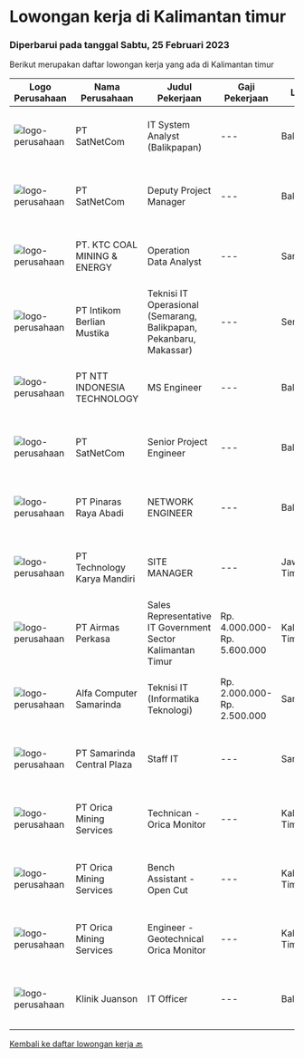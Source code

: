 
  # Lowongan kerja di Kalimantan timur

  ### Diperbarui pada tanggal Sabtu, 25 Februari 2023

  Berikut merupakan daftar lowongan kerja yang ada di Kalimantan timur

  |Logo Perusahaan | Nama Perusahaan | Judul Pekerjaan | Gaji Pekerjaan | Lokasi | Deskripsi | Tanggal diunggah | Pranala |
  | -------------- | --------------- | --------------- | --------- | --------- | -------------- | ------- | ----------- |
  |![logo-perusahaan](https://image-service-cdn.seek.com.au/05ca75b4ba30cd324b387479b9064c967524655c/ee4dce1061f3f616224767ad58cb2fc751b8d2dc)|PT SatNetCom|IT System Analyst (Balikpapan)|---|Balikpapan|Job BriefWe are looking for a IT System Analyst for Analyzing our customer requirements, implement our products and doing quality testing for our...|Jumat, 24 Februari 2023|https://www.jobstreet.co.id/id/job/it-system-analyst-balikpapan-4238955?token=0~9e012dc1-22b0-4353-a59d-5064baf30083&sectionRank=1&jobId=jobstreet-id-job-4238955|
|![logo-perusahaan](https://image-service-cdn.seek.com.au/6108f58b8d52b8e5523830ee4b11d6074377e515/ee4dce1061f3f616224767ad58cb2fc751b8d2dc)|PT SatNetCom|Deputy Project Manager|---|Balikpapan|Education background IT, Electronic D3/S1.                                                                          Fluent in English (speaking and...|Jumat, 24 Februari 2023|https://www.jobstreet.co.id/id/job/deputy-project-manager-4239214?token=0~9e012dc1-22b0-4353-a59d-5064baf30083&sectionRank=2&jobId=jobstreet-id-job-4239214|
|![logo-perusahaan](https://image-service-cdn.seek.com.au/5cb0c40fbccc1832140df8a9707f6fcac95e7344/ee4dce1061f3f616224767ad58cb2fc751b8d2dc)|PT. KTC COAL MINING & ENERGY|Operation Data Analyst|---|Samarinda|Job Description: Coordinating collection and consolidating of data Conduct data cleaning and vetting, check and verify data to ensure data input is...|Rabu, 22 Februari 2023|https://www.jobstreet.co.id/id/job/operation-data-analyst-4235236?token=0~9e012dc1-22b0-4353-a59d-5064baf30083&sectionRank=3&jobId=jobstreet-id-job-4235236|
|![logo-perusahaan](https://image-service-cdn.seek.com.au/ea5f264702bab5af336fb703e911912eeb350135/ee4dce1061f3f616224767ad58cb2fc751b8d2dc)|PT Intikom Berlian Mustika|Teknisi IT Operasional (Semarang, Balikpapan, Pekanbaru, Makassar)|---|Semarang|Deskripsi Pekerjaan: Memperbaiki perangkat IT seperti, Laptop, PC, Printer atau perangkat IT lainnya. Melakukan pemeliharan dan troubleshooting...|Rabu, 15 Februari 2023|https://www.jobstreet.co.id/id/job/teknisi-it-operasional-semarang-balikpapan-pekanbaru-makassar-4226857?token=0~9e012dc1-22b0-4353-a59d-5064baf30083&sectionRank=4&jobId=jobstreet-id-job-4226857|
|![logo-perusahaan](https://image-service-cdn.seek.com.au/f525f049cf8ce97a388001196b7113e11512c773/ee4dce1061f3f616224767ad58cb2fc751b8d2dc)|PT NTT INDONESIA TECHNOLOGY|MS Engineer|---|Balikpapan|Requirement(s): Willing to be placed in Balikpapan. Having experience in managing server hardware. Having experience in managing storage system i.e...|Jumat, 17 Februari 2023|https://www.jobstreet.co.id/id/job/ms-engineer-4230229?token=0~9e012dc1-22b0-4353-a59d-5064baf30083&sectionRank=5&jobId=jobstreet-id-job-4230229|
|![logo-perusahaan](https://image-service-cdn.seek.com.au/6108f58b8d52b8e5523830ee4b11d6074377e515/ee4dce1061f3f616224767ad58cb2fc751b8d2dc)|PT SatNetCom|Senior Project Engineer|---|Balikpapan|General Description: Under the guidance of senior project management, this position is responsible for the implementation of various types of IT and...|Kamis, 16 Februari 2023|https://www.jobstreet.co.id/id/job/senior-project-engineer-4206273?token=0~9e012dc1-22b0-4353-a59d-5064baf30083&sectionRank=6&jobId=jobstreet-id-job-4206273|
|![logo-perusahaan](https://image-service-cdn.seek.com.au/3e7e682ddab17698535d57dbda78ce5b8709aa55/ee4dce1061f3f616224767ad58cb2fc751b8d2dc)|PT Pinaras Raya Abadi|NETWORK ENGINEER|---|Balikpapan|NETWORK ENGINEERPersyaratan/Kualifiaksi Network Engineer :·     Pendidikan Minimal D3 Informatika·     Pengalaman Minimal 5 Tahun·     Mengerti...|Rabu, 15 Februari 2023|https://www.jobstreet.co.id/id/job/network-engineer-4226581?token=0~9e012dc1-22b0-4353-a59d-5064baf30083&sectionRank=7&jobId=jobstreet-id-job-4226581|
|![logo-perusahaan](https://image-service-cdn.seek.com.au/298db24b0edf055238688676514e023ea85e2237/ee4dce1061f3f616224767ad58cb2fc751b8d2dc)|PT Technology Karya Mandiri|SITE MANAGER|---|Jawa Timur|SITE MANAGERPROJECT TELEKOMUNIKASI Persyaratan Khusus:  Pendidikan minimal SMU / SMK sederajat. Diutamakan memiliki pengalaman dalam pekerjaan proyek...|Selasa, 14 Februari 2023|https://www.jobstreet.co.id/id/job/site-manager-4225258?token=0~9e012dc1-22b0-4353-a59d-5064baf30083&sectionRank=8&jobId=jobstreet-id-job-4225258|
|![logo-perusahaan](https://image-service-cdn.seek.com.au/e058612ba3ea3c8a5db01b881de07c38d7462a24/ee4dce1061f3f616224767ad58cb2fc751b8d2dc)|PT Airmas Perkasa|Sales Representative IT Government Sector Kalimantan Timur|Rp. 4.000.000-Rp. 5.600.000|Kalimantan Timur|Tugas dan Tanggung Jawab: Mempelajari dan menguasai dengan baik produk yang di tawarkan Secara aktif mencari prospek customer baru dan...|Jumat, 10 Februari 2023|https://www.jobstreet.co.id/id/job/sales-representative-it-government-sector-kalimantan-timur-4198441?token=0~9e012dc1-22b0-4353-a59d-5064baf30083&sectionRank=9&jobId=jobstreet-id-job-4198441|
|![logo-perusahaan](https://i.ibb.co/sqvTCh9/112815900-stock-vector-no-image-available-icon-flat-vector.webp)|Alfa Computer Samarinda|Teknisi IT (Informatika Teknologi)|Rp. 2.000.000-Rp. 2.500.000|Samarinda|Kualifikasi : Usia maksimal 35 tahun Tidak sedang kuliah Diutamakan yang mengerti jaringan LAN Dapat bekerjasama dengan team Domisili Samarinda,...|Kamis, 26 Januari 2023|https://www.jobstreet.co.id/id/job/teknisi-it-informatika-teknologi-4198697?token=0~9e012dc1-22b0-4353-a59d-5064baf30083&sectionRank=10&jobId=jobstreet-id-job-4198697|
|![logo-perusahaan](https://image-service-cdn.seek.com.au/a40da110392175d1b155b5cfa27e33160ba57849/ee4dce1061f3f616224767ad58cb2fc751b8d2dc)|PT Samarinda Central Plaza|Staff IT|---|Samarinda|- Mengolah database/server perusahaan dan menjaga keamanan system.- Membuat program yang dibutuhkan perusahaaan dalam business analyst, marketing...|Jumat, 24 Februari 2023|https://www.jobstreet.co.id/id/job/staff-it-1034669858?token=0~9e012dc1-22b0-4353-a59d-5064baf30083&sectionRank=11&jobId=jobstreet-id-job-1034669858|
|![logo-perusahaan](https://image-service-cdn.seek.com.au/aba35005a12f86859a3cee33a87aaf38c3821b9e/ee4dce1061f3f616224767ad58cb2fc751b8d2dc)|PT Orica Mining Services|Technican - Orica Monitor|---|Kalimantan Timur|About OricaAt Orica, it’s the power of our people that leads change and shapes our futures.  Every day, all around the world, our people help mobilise...|Jumat, 24 Februari 2023|https://www.jobstreet.co.id/id/job/technican-orica-monitor-1034797404?token=0~9e012dc1-22b0-4353-a59d-5064baf30083&sectionRank=12&jobId=jobstreet-id-job-1034797404|
|![logo-perusahaan](https://image-service-cdn.seek.com.au/aba35005a12f86859a3cee33a87aaf38c3821b9e/ee4dce1061f3f616224767ad58cb2fc751b8d2dc)|PT Orica Mining Services|Bench Assistant - Open Cut|---|Kalimantan Timur|About OricaAt Orica, it’s the power of our people that leads change and shapes our futures.  Every day, all around the world, our people help mobilise...|Jumat, 24 Februari 2023|https://www.jobstreet.co.id/id/job/bench-assistant-open-cut-1034670131?token=0~9e012dc1-22b0-4353-a59d-5064baf30083&sectionRank=13&jobId=jobstreet-id-job-1034670131|
|![logo-perusahaan](https://image-service-cdn.seek.com.au/aba35005a12f86859a3cee33a87aaf38c3821b9e/ee4dce1061f3f616224767ad58cb2fc751b8d2dc)|PT Orica Mining Services|Engineer - Geotechnical Orica Monitor|---|Kalimantan Timur|About OricaAt Orica, it’s the power of our people that leads change and shapes our futures.  Every day, all around the world, our people help mobilise...|Kamis, 23 Februari 2023|https://www.jobstreet.co.id/id/job/engineer-geotechnical-orica-monitor-1034670173?token=0~9e012dc1-22b0-4353-a59d-5064baf30083&sectionRank=14&jobId=jobstreet-id-job-1034670173|
|![logo-perusahaan](https://i.ibb.co/sqvTCh9/112815900-stock-vector-no-image-available-icon-flat-vector.webp)|Klinik Juanson|IT Officer|---|Balikpapan|- Mengolah database/server perusahaan dan menjaga keamanan system. - Membuat program yang dibutuhkan perusahaaan dalam business analyst, marketing...|Selasa, 31 Januari 2023|https://www.jobstreet.co.id/id/job/it-officer-1034563565?token=0~9e012dc1-22b0-4353-a59d-5064baf30083&sectionRank=15&jobId=jobstreet-id-job-1034563565|


  [Kembali ke daftar lowongan kerja 🔙](../README.md#daftar-lowongan-kerja)
  
